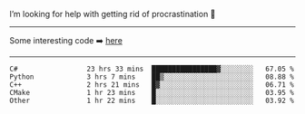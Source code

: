 I’m looking for help with getting rid of procrastination 🤔

-----

Some interesting code :arrow_right: [here](https://github.com/zhen8838/playground)

-----

<!--START_SECTION:waka-->

```text
C#                 23 hrs 33 mins  ████████████████▓░░░░░░░░   67.05 %
Python             3 hrs 7 mins    ██▒░░░░░░░░░░░░░░░░░░░░░░   08.88 %
C++                2 hrs 21 mins   █▓░░░░░░░░░░░░░░░░░░░░░░░   06.71 %
CMake              1 hr 23 mins    █░░░░░░░░░░░░░░░░░░░░░░░░   03.95 %
Other              1 hr 22 mins    █░░░░░░░░░░░░░░░░░░░░░░░░   03.92 %
```

<!--END_SECTION:waka-->

<!--
**zhen8838/zhen8838** is a ✨ _special_ ✨ repository because its `README.md` (this file) appears on your GitHub profile.

Here are some ideas to get you started:

- 🔭 I’m currently working on ...
- 🌱 I’m currently learning ...
- 👯 I’m looking to collaborate on ...
 ...
- 💬 Ask me about ...
- 📫 How to reach me: ...
- 😄 Pronouns: ...
- ⚡ Fun fact: ...
-->
